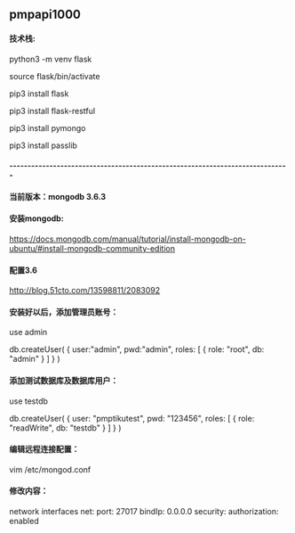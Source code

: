 ## pmpapi1000

#### 技术栈:

python3 -m venv flask

source flask/bin/activate

pip3 install flask

pip3 install flask-restful

pip3 install pymongo

pip3 install passlib

#### -----------------------------------------------------------------------------

#### 当前版本：mongodb 3.6.3

#### 安装mongodb:
https://docs.mongodb.com/manual/tutorial/install-mongodb-on-ubuntu/#install-mongodb-community-edition



#### 配置3.6

http://blog.51cto.com/13598811/2083092

#### 安装好以后，添加管理员账号：

use admin

db.createUser(
{
	user:"admin",
	pwd:"admin",
	roles: [ { role: "root", db: "admin" } ]
}
)


#### 添加测试数据库及数据库用户：

use testdb

db.createUser(
{
    user: "pmptikutest",
    pwd: "123456",
    roles: [ { role: "readWrite", db: "testdb" } ]
}
)


#### 编辑远程连接配置：

vim /etc/mongod.conf

#### 修改内容：

 network interfaces
net:
  port: 27017
  bindIp: 0.0.0.0
security:
  authorization: enabled